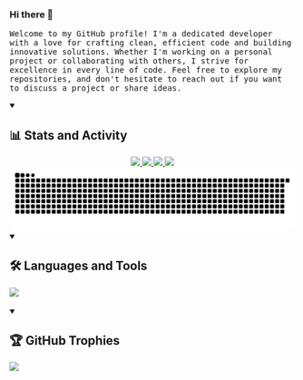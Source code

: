 ### Hi there 👋

<!--
**AdrianCAG/AdrianCAG** is a ✨ _special_ ✨ repository because its `README.md` (this file) appears on your GitHub profile.

Here are some ideas to get you started:

- 🔭 I’m currently working on ...
- 🌱 I’m currently learning ...
- 👯 I’m looking to collaborate on ...
- 🤔 I’m looking for help with ...
- 💬 Ask me about ...
- 📫 How to reach me: ...
- 😄 Pronouns: ...
- ⚡ Fun fact: ...
-->

<p style="font-size: 14px;font-family: monospace;">
   Welcome to my GitHub profile! I'm a dedicated developer with a love for crafting clean, efficient code and building innovative solutions. Whether I'm working on a personal project or collaborating with others, I strive for excellence in every line of code. Feel free to explore my repositories, and don't hesitate to reach out if you want to discuss a project or share ideas.
</p>

<!-- Stats and Activity -->
<details open>
   <summary> <h2>📊 Stats and Activity</h2> </summary>
<div align="center">
   </a>
   <a href="https://github.com/AdrianCAG">
   <img src="https://github-readme-streak-stats-9m8ugfa77-denvercoder1.vercel.app/?user=AdrianCAG&theme=dracula&hide_border=true" height="192px"/>
   </a>

   <a href="https://github.com/AdrianCAG">
   <img src="https://github-readme-stats.vercel.app/api?username=AdrianCAG&show_icons=true&count_private=true&theme=dracula&hide_border=true&bg_color=1F222E&title_color=F85D7F&icon_color=F8D866" height="192px"/>
   </a>

   <a href="https://github.com/AdrianCAG">
   <img src="https://denvercoder1-github-readme-stats.vercel.app/api/top-langs/?username=AdrianCAG&langs_count=8&layout=compact&theme=react&hide_border=true&bg_color=1F222E&title_color=F85D7F&icon_color=F8D866&hide=Jupyter%20Notebook,Roff" height="192px"/>  
   
   <a href="https://github.com/AdrianCAG">
   <img src="https://github-readme-activity-graph.vercel.app/graph/?username=AdrianCAG&bg_color=1F222E&color=F8D866&line=F85D7F&point=FFFFFF&hide_border=true" />
   </a>
   </div>
</details>

<div align="center">
   
<picture>
  <source media="(prefers-color-scheme: dark)" srcset="https://raw.githubusercontent.com/AdrianCAG/AdrianCAG/output/github-snake-dark.svg" />
  <source media="(prefers-color-scheme: light)" srcset="https://raw.githubusercontent.com/AdrianCAG/AdrianCAG/output/github-snake.svg" />
  <img alt="github-snake" src="https://raw.githubusercontent.com/AdrianCAG/AdrianCAG/output/github-snake.svg" />
</picture>

</div>

<!-- Languages and Tools -->
<details open> 
  <summary><h2>🛠️ Languages and Tools</h2></summary>

  <p>
    <img
        src="https://skillicons.dev/icons?i=swift,kotlin,cpp,c,go,java,python,ruby,ocaml,cmake,mysql,gradle,vscode,androidstudio,arduino,emacs,idea,clion,anaconda,visualstudio,vim,neovim,bash,github,figma,firebase,postman,latex,apple,linux,windows"
      
  </p>
</details>  

<!-- GitHub Trophies -->
<details open> 
  <summary><h2>🏆 GitHub Trophies</h2></summary>

  <p><a href="https://github.com/AdrianCAG"><img src="https://github-profile-trophy.vercel.app/?username=AdrianCAG&theme=discord&no-frame=true&no-bg=false&margin-w=4"></a></p>
</details>

